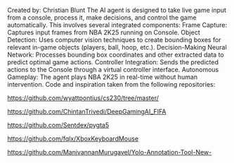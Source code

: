 Created by: Christian Blunt
The AI agent is designed to take live game input from a console, process it, make decisions, and control the game automatically. This involves several integrated components:
Frame Capture: Captures input frames from NBA 2K25 running on Console.
Object Detection: Uses computer vision techniques to create bounding boxes for relevant in-game objects (players, ball, hoop, etc.).
Decision-Making Neural Network: Processes bounding box coordinates and other extracted data to predict optimal game actions.
Controller Integration: Sends the predicted actions to the Console through a virtual controller interface.
Autonomous Gameplay: The agent plays NBA 2K25 in real-time without human intervention.
Code and inspiration taken from the following repositories:

https://github.com/wyattpontius/cs230/tree/master/

https://github.com/ChintanTrivedi/DeepGamingAI_FIFA

https://github.com/Sentdex/pygta5

https://github.com/fqlx/XboxKeyboardMouse

https://github.com/ManivannanMurugavel/Yolo-Annotation-Tool-New-
